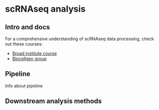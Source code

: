 # scRNAseq analysis

## Intro and docs

For a comprehensive understanding of scRNAseq data processing, check out these courses:

- [Broad institute course](https://broadinstitute.github.io/2020_scWorkshop/)
- [Biocellgen group](https://biocellgen-public.svi.edu.au/mig_2019_scrnaseq-workshop/public/index.html)

## Pipeline

Info about pipeline

## Downstream analysis methods
